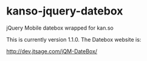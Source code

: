 kanso-jquery-datebox
====================

jQuery Mobile datebox wrapped for kan.so

This is currently version 1.1.0.  The Datebox website is: 

http://dev.jtsage.com/jQM-DateBox/

